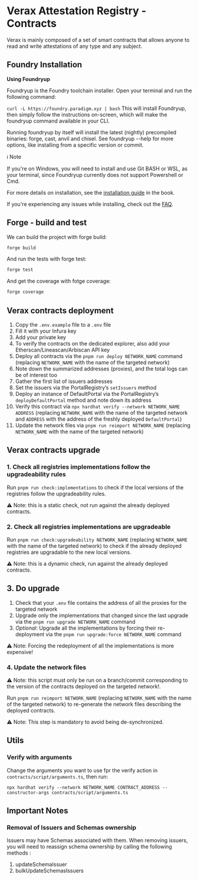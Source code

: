 # Verax Attestation Registry - Contracts

Verax is mainly composed of a set of smart contracts that allows anyone to read and write attestations of any type and
any subject.

## Foundry Installation

**Using Foundryup**

Foundryup is the Foundry toolchain installer. Open your terminal and run the following command:

`curl -L https://foundry.paradigm.xyz | bash` This will install Foundryup, then simply follow the instructions
on-screen, which will make the foundryup command available in your CLI.

Running foundryup by itself will install the latest (nightly) precompiled binaries: forge, cast, anvil and chisel. See
foundryup --help for more options, like installing from a specific version or commit.

ℹ️ Note

If you're on Windows, you will need to install and use Git BASH or WSL, as your terminal, since Foundryup currently does
not support Powershell or Cmd.

For more details on installation, see the [installation guide](https://book.getfoundry.sh/getting-started/installation)
in the book.

If you're experiencing any issues while installing, check out the [FAQ](https://book.getfoundry.sh/faq).

## Forge - build and test

We can build the project with forge build:

```bash
forge build
```

And run the tests with forge test:

```bash
forge test
```

And get the coverage with fotge coverage:

```bash
forge coverage
```

## Verax contracts deployment

1. Copy the `.env.example` file to a `.env` file
2. Fill it with your Infura key
3. Add your private key
4. To verify the contracts on the dedicated explorer, also add your Etherscan/Lineascan/Arbiscan API key
5. Deploy all contracts via the `pnpm run deploy NETWORK_NAME` command (replacing `NETWORK_NAME` with the name of the
   targeted network)
6. Note down the summarized addresses (proxies), and the total logs can be of interest too
7. Gather the first list of issuers addresses
8. Set the issuers via the PortalRegistry’s `setIssuers` method
9. Deploy an instance of DefaultPortal via the PortalRegistry’s `deployDefaultPortal` method and note down its address
10. Verify this contract via `npx hardhat verify --network NETWORK_NAME ADDRESS` (replacing `NETWORK_NAME` with the name
    of the targeted network and `ADDRESS` with the address of the freshly deployed `DefaultPortal`)
11. Update the network files via `pnpm run reimport NETWORK_NAME` (replacing `NETWORK_NAME` with the name of the
    targeted network)

## Verax contracts upgrade

### 1. Check all registries implementations follow the upgradeability rules

Run `pnpm run check:implementations` to check if the local versions of the registries follow the upgradeability rules.

:warning: Note: this is a static check, not run against the already deployed contracts.

### 2. Check all registries implementations are upgradeable

Run `pnpm run check:upgradeability NETWORK_NAME` (replacing `NETWORK_NAME` with the name of the targeted network) to
check if the already deployed registries are upgradable to the new local versions.

:warning: Note: this is a dynamic check, run against the already deployed contracts.

## 3. Do upgrade

1. Check that your `.env` file contains the address of all the proxies for the targeted network
2. Upgrade only the implementations that changed since the last upgrade via the `pnpm run upgrade NETWORK_NAME` command
3. _Optional_: Upgrade all the implementations by forcing their re-deployment via the
   `pnpm run upgrade:force NETWORK_NAME` command

:warning: Note: Forcing the redeployment of all the implementations is more expensive!

### 4. Update the network files

:warning: Note: this script must only be run on a branch/commit corresponding to the version of the contracts deployed
on the targeted network!.

Run `pnpm run reimport NETWORK_NAME` (replacing `NETWORK_NAME` with the name of the targeted network) to re-generate the
network files describing the deployed contracts.

:warning: Note: This step is mandatory to avoid being de-synchronized.

## Utils

### Verify with arguments

Change the arguments you want to use fpr the verify action in `contracts/script/arguments.ts`, then run:

```
npx hardhat verify --network NETWORK_NAME CONTRACT_ADDRESS --constructor-args contracts/script/arguments.ts
```

## Important Notes

### Removal of Issuers and Schemas ownership

Issuers may have Schemas associated with them. When removing issuers, you will need to reassign schema ownership by
calling the following methods :

1. updateSchemaIssuer
2. bulkUpdateSchemasIssuers
